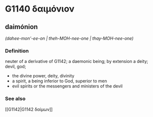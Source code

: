 # G1140 δαιμόνιον

## daimónion

_(dahee-mon'-ee-on | theh-MOH-nee-one | thay-MOH-nee-one)_

### Definition

neuter of a derivative of G1142; a daemonic being; by extension a deity; devil, god; 

- the divine power, deity, divinity
- a spirit, a being inferior to God, superior to men
- evil spirits or the messengers and ministers of the devil

### See also

[[G1142|G1142 δαίμων]]
